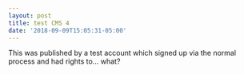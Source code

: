 ```yaml
---
layout: post
title: test CMS 4
date: '2018-09-09T15:05:31-05:00'
---
```

This was published by a test account which signed up via the normal process and had rights to... what?
